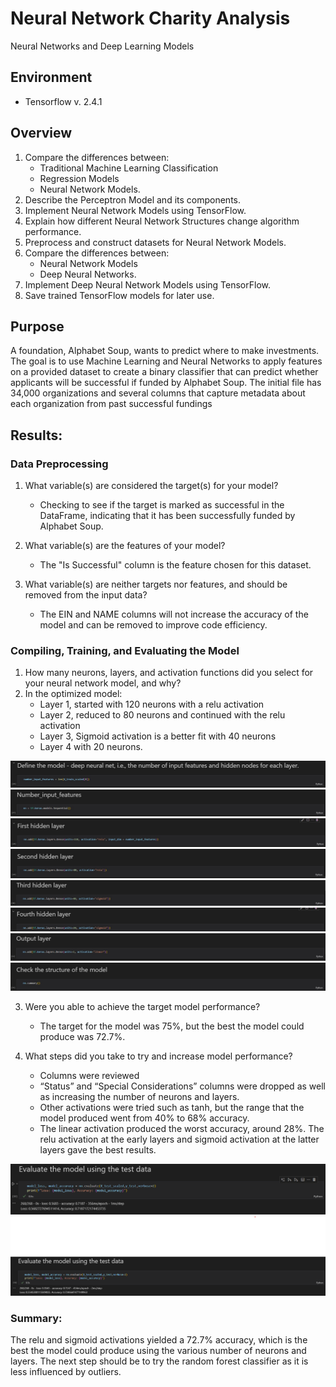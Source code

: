 # Neural Network Charity Analysis
Neural Networks and Deep Learning Models

## Environment
* Tensorflow v. 2.4.1

## Overview 
1.  Compare the differences between:
    * Traditional Machine Learning Classification
    * Regression Models
    * Neural Network Models.
2.  Describe the Perceptron Model and its components.
3.  Implement Neural Network Models using TensorFlow.
4.  Explain how different Neural Network Structures change algorithm performance.
5.  Preprocess and construct datasets for Neural Network Models.
6.  Compare the differences between:
    * Neural Network Models
    * Deep Neural Networks.
7.  Implement Deep Neural Network Models using TensorFlow.
8.  Save trained TensorFlow models for later use.

## Purpose
A foundation, Alphabet Soup, wants to predict where to make investments.  The goal is to use Machine Learning and Neural Networks to apply features on a provided dataset to create a binary classifier that can predict whether applicants will be successful if funded by Alphabet Soup.  The initial file has 34,000 organizations and several columns that capture metadata about each organization from past successful fundings

## Results:

### Data Preprocessing
1.  What variable(s) are considered the target(s) for your model?   
    * Checking to see if the target is marked as successful in the DataFrame, indicating that it has been successfully funded by Alphabet Soup.  

2.  What variable(s) are the features of your model?    
    * The "Is Successful" column is the feature chosen for this dataset.

3.  What variable(s) are neither targets nor features, and should be removed from the input data?     
    * The EIN and NAME columns will not increase the accuracy of the model and can be removed to improve code efficiency. 

### Compiling, Training, and Evaluating the Model
1.  How many neurons, layers, and activation functions did you select for your neural network model, and why?    
2.  In the optimized model: 
    * Layer 1, started with 120 neurons with a relu activation
    * Layer 2, reduced to 80 neurons and continued with the relu activation 
    * Layer 3, Sigmoid activation is a better fit with 40 neurons 
    * Layer 4 with 20 neurons.    

![Pic 1](https://github.com/krmcclelland/Neural_Network_Charity_Analysis/blob/main/Image/Model2-1.jpg)
![Pic 2](https://github.com/krmcclelland/Neural_Network_Charity_Analysis/blob/main/Image/Model2-2.jpg)
![Pic 3](https://github.com/krmcclelland/Neural_Network_Charity_Analysis/blob/main/Image/Model2-3.jpg)
![Pic 4](https://github.com/krmcclelland/Neural_Network_Charity_Analysis/blob/main/Image/Model2-4.jpg)
![Pic 5](https://github.com/krmcclelland/Neural_Network_Charity_Analysis/blob/main/Image/Model2-5.jpg)
![Pic 6](https://github.com/krmcclelland/Neural_Network_Charity_Analysis/blob/main/Image/Model2-6.jpg)
![Pic 7](https://github.com/krmcclelland/Neural_Network_Charity_Analysis/blob/main/Image/Model2-7.jpg)
![Pic 8](https://github.com/krmcclelland/Neural_Network_Charity_Analysis/blob/main/Image/Model2-8.jpg)

3.  Were you able to achieve the target model performance?      
    * The target for the model was 75%, but the best the model could produce was 72.7%.

4.  What steps did you take to try and increase model performance?   
    * Columns were reviewed 
    * “Status” and “Special Considerations” columns were dropped as well as increasing the number of neurons and layers.  
    * Other activations were tried such as tanh, but the range that the model produced went from 40% to 68% accuracy.  
    * The linear activation produced the worst accuracy, around 28%.  The relu activation at the early layers and sigmoid activation at the latter layers gave the best results.
  
![Pic 9](https://github.com/krmcclelland/Neural_Network_Charity_Analysis/blob/main/Image/Dev_1_and_2.PNG)
![Pic 10](https://github.com/krmcclelland/Neural_Network_Charity_Analysis/blob/main/Image/Dev3.png)    

### Summary:   
The relu and sigmoid activations yielded a 72.7% accuracy, which is the best the model could produce using the various number of neurons and layers.  The next step should be to try the random forest classifier as it is less influenced by outliers.   
